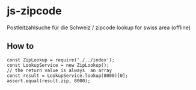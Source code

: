 # js-zipcode
Postleitzahlsuche für die Schweiz / zipcode lookup for swiss area (offline)

## How to
```
const ZipLookup = require('./../index');
const LookupService = new ZipLookup();
// the return value is always  an array
const result = LookupService.lookup(8000)[0]; 
assert.equal(result.zip, 8000);
```